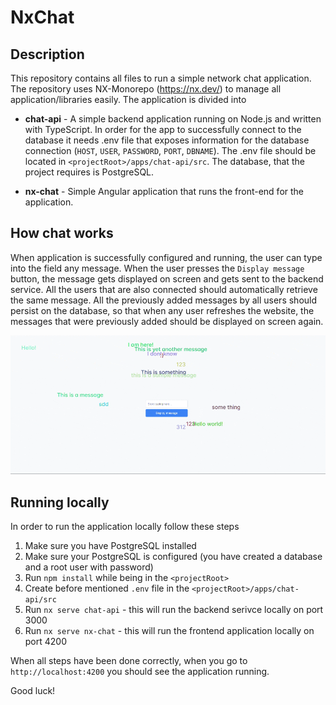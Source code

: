 # NxChat

## Description

This repository contains all files to run a simple network chat application. The repository uses NX-Monorepo (https://nx.dev/) to manage all application/libraries easily. The application is divided into

- **chat-api** - A simple backend application running on Node.js and written with TypeScript. In order for the app to successfully connect to the database it needs .env file that exposes information for the database connection (`HOST`, `USER`, `PASSWORD`, `PORT`, `DBNAME`). The .env file should be located in `<projectRoot>/apps/chat-api/src`. The database, that the project requires is PostgreSQL.

- **nx-chat** - Simple Angular application that runs the front-end for the application.

## How chat works

When application is successfully configured and running, the user can type into the field any message. When the user presses the `Display message` button, the message gets displayed on screen and gets sent to the backend service. All the users that are also connected should automatically retrieve the same message. All the previously added messages by all users should persist on the database, so that when any user refreshes the website, the messages that were previously added should be displayed on screen again. 

![alt text](preview.gif)

## Running locally

In order to run the application locally follow these steps

1) Make sure you have PostgreSQL installed
2) Make sure your PostgreSQL is configured (you have created a database and a root user with password)
3) Run `npm install` while being in the `<projectRoot>`
4) Create before mentioned `.env` file in the `<projectRoot>/apps/chat-api/src`
5) Run `nx serve chat-api` - this will run the backend serivce locally on port 3000
6) Run `nx serve nx-chat` - this will run the frontend application locally on port 4200

When all steps have been done correctly, when you go to `http://localhost:4200` you should see the application running.

Good luck!